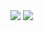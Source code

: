 <div>
  <img src="https://github-readme-stats.vercel.app/api?username=gabrielEmilio00&count_private=true&show_icons=true&theme=radical" />
  <img src="https://github-readme-stats.vercel.app/api/top-langs/?username=anuraghazra&layout=compact" />
</div>
